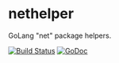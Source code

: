 # nethelper
GoLang "net" package helpers.

[![Build Status](https://travis-ci.org/apaxa-io/nethelper.svg?branch=master)](https://travis-ci.org/apaxa-io/nethelper) [![GoDoc](https://godoc.org/github.com/apaxa-io/nethelper?status.svg)](https://godoc.org/github.com/apaxa-io/nethelper)

